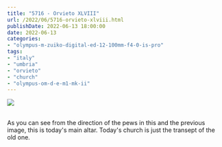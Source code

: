 ```yaml
---
title: "5716 - Orvieto XLVIII"
url: /2022/06/5716-orvieto-xlviii.html
publishDate: 2022-06-13 18:00:00
date: 2022-06-13
categories:
- "olympus-m-zuiko-digital-ed-12-100mm-f4-0-is-pro"
tags:
- "italy"
- "umbria"
- "orvieto"
- "church"
- "olympus-om-d-e-m1-mk-ii"
---
```

<div class="container">
<div class="center"><a target="_blank" href="https://d25zfm9zpd7gm5.cloudfront.net/1200x1200/2019/20190905_144610_lr.jpg"><img class="webfeedsFeaturedVisual" src="https://d25zfm9zpd7gm5.cloudfront.net/0600x0600/2019/20190905_144610_lr.jpg" /></a></div>
</div>
<br />

As you can see from the direction of the pews in this and
the previous image, this is today's main altar. Today's
church is just the transept of the old one.
